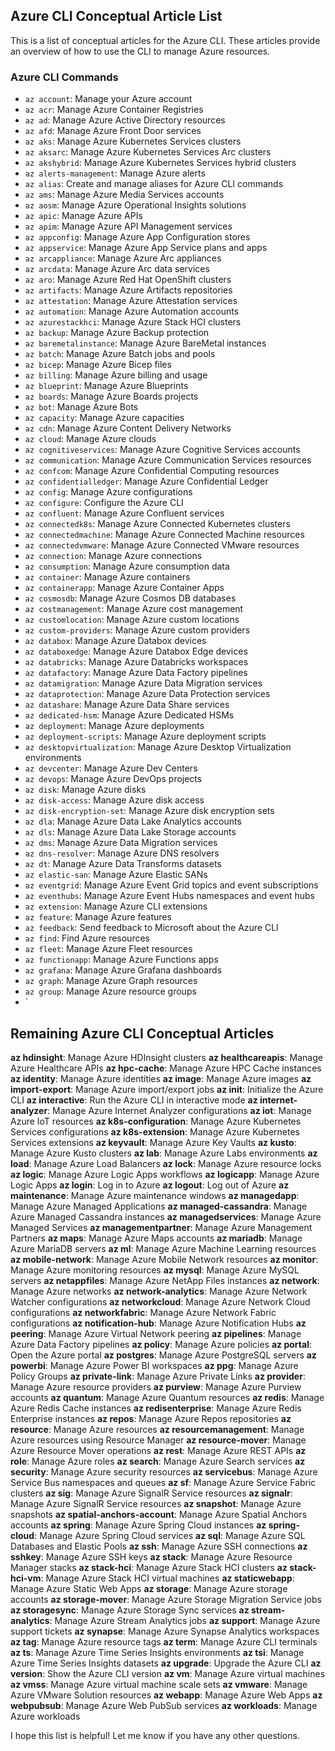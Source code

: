 ## Azure CLI Conceptual Article List

This is a list of conceptual articles for the Azure CLI. These articles provide an overview of how to use the CLI to manage Azure resources.

### Azure CLI Commands

* `az account`: Manage your Azure account
* `az acr`: Manage Azure Container Registries
* `az ad`: Manage Azure Active Directory resources
* `az afd`: Manage Azure Front Door services
* `az aks`: Manage Azure Kubernetes Services clusters
* `az aksarc`: Manage Azure Kubernetes Services Arc clusters
* `az akshybrid`: Manage Azure Kubernetes Services hybrid clusters
* `az alerts-management`: Manage Azure alerts
* `az alias`: Create and manage aliases for Azure CLI commands
* `az ams`: Manage Azure Media Services accounts
* `az aosm`: Manage Azure Operational Insights solutions
* `az apic`: Manage Azure APIs
* `az apim`: Manage Azure API Management services
* `az appconfig`: Manage Azure App Configuration stores
* `az appservice`: Manage Azure App Service plans and apps
* `az arcappliance`: Manage Azure Arc appliances
* `az arcdata`: Manage Azure Arc data services
* `az aro`: Manage Azure Red Hat OpenShift clusters
* `az artifacts`: Manage Azure Artifacts repositories
* `az attestation`: Manage Azure Attestation services
* `az automation`: Manage Azure Automation accounts
* `az azurestackhci`: Manage Azure Stack HCI clusters
* `az backup`: Manage Azure Backup protection
* `az baremetalinstance`: Manage Azure BareMetal instances
* `az batch`: Manage Azure Batch jobs and pools
* `az bicep`: Manage Azure Bicep files
* `az billing`: Manage Azure billing and usage
* `az blueprint`: Manage Azure Blueprints
* `az boards`: Manage Azure Boards projects
* `az bot`: Manage Azure Bots
* `az capacity`: Manage Azure capacities
* `az cdn`: Manage Azure Content Delivery Networks
* `az cloud`: Manage Azure clouds
* `az cognitiveservices`: Manage Azure Cognitive Services accounts
* `az communication`: Manage Azure Communication Services resources
* `az confcom`: Manage Azure Confidential Computing resources
* `az confidentialledger`: Manage Azure Confidential Ledger
* `az config`: Manage Azure configurations
* `az configure`: Configure the Azure CLI
* `az confluent`: Manage Azure Confluent services
* `az connectedk8s`: Manage Azure Connected Kubernetes clusters
* `az connectedmachine`: Manage Azure Connected Machine resources
* `az connectedvmware`: Manage Azure Connected VMware resources
* `az connection`: Manage Azure connections
* `az consumption`: Manage Azure consumption data
* `az container`: Manage Azure containers
* `az containerapp`: Manage Azure Container Apps
* `az cosmosdb`: Manage Azure Cosmos DB databases
* `az costmanagement`: Manage Azure cost management
* `az customlocation`: Manage Azure custom locations
* `az custom-providers`: Manage Azure custom providers
* `az databox`: Manage Azure Databox devices
* `az databoxedge`: Manage Azure Databox Edge devices
* `az databricks`: Manage Azure Databricks workspaces
* `az datafactory`: Manage Azure Data Factory pipelines
* `az datamigration`: Manage Azure Data Migration services
* `az dataprotection`: Manage Azure Data Protection services
* `az datashare`: Manage Azure Data Share services
* `az dedicated-hsm`: Manage Azure Dedicated HSMs
* `az deployment`: Manage Azure deployments
* `az deployment-scripts`: Manage Azure deployment scripts
* `az desktopvirtualization`: Manage Azure Desktop Virtualization environments
* `az devcenter`: Manage Azure Dev Centers
* `az devops`: Manage Azure DevOps projects
* `az disk`: Manage Azure disks
* `az disk-access`: Manage Azure disk access
* `az disk-encryption-set`: Manage Azure disk encryption sets
* `az dla`: Manage Azure Data Lake Analytics accounts
* `az dls`: Manage Azure Data Lake Storage accounts
* `az dms`: Manage Azure Data Migration services
* `az dns-resolver`: Manage Azure DNS resolvers
* `az dt`: Manage Azure Data Transforms datasets
* `az elastic-san`: Manage Azure Elastic SANs
* `az eventgrid`: Manage Azure Event Grid topics and event subscriptions
* `az eventhubs`: Manage Azure Event Hubs namespaces and event hubs
* `az extension`: Manage Azure CLI extensions
* `az feature`: Manage Azure features
* `az feedback`: Send feedback to Microsoft about the Azure CLI
* `az find`: Find Azure resources
* `az fleet`: Manage Azure Fleet resources
* `az functionapp`: Manage Azure Functions apps
* `az grafana`: Manage Azure Grafana dashboards
* `az graph`: Manage Azure Graph resources
* `az group`: Manage Azure resource groups
* `
## Remaining Azure CLI Conceptual Articles

**az hdinsight**: Manage Azure HDInsight clusters
**az healthcareapis**: Manage Azure Healthcare APIs
**az hpc-cache**: Manage Azure HPC Cache instances
**az identity**: Manage Azure identities
**az image**: Manage Azure images
**az import-export**: Manage Azure import/export jobs
**az init**: Initialize the Azure CLI
**az interactive**: Run the Azure CLI in interactive mode
**az internet-analyzer**: Manage Azure Internet Analyzer configurations
**az iot**: Manage Azure IoT resources
**az k8s-configuration**: Manage Azure Kubernetes Services configurations
**az k8s-extension**: Manage Azure Kubernetes Services extensions
**az keyvault**: Manage Azure Key Vaults
**az kusto**: Manage Azure Kusto clusters
**az lab**: Manage Azure Labs environments
**az load**: Manage Azure Load Balancers
**az lock**: Manage Azure resource locks
**az logic**: Manage Azure Logic Apps workflows
**az logicapp**: Manage Azure Logic Apps
**az login**: Log in to Azure
**az logout**: Log out of Azure
**az maintenance**: Manage Azure maintenance windows
**az managedapp**: Manage Azure Managed Applications
**az managed-cassandra**: Manage Azure Managed Cassandra instances
**az managedservices**: Manage Azure Managed Services
**az managementpartner**: Manage Azure Management Partners
**az maps**: Manage Azure Maps accounts
**az mariadb**: Manage Azure MariaDB servers
**az ml**: Manage Azure Machine Learning resources
**az mobile-network**: Manage Azure Mobile Network resources
**az monitor**: Manage Azure monitoring resources
**az mysql**: Manage Azure MySQL servers
**az netappfiles**: Manage Azure NetApp Files instances
**az network**: Manage Azure networks
**az network-analytics**: Manage Azure Network Watcher configurations
**az networkcloud**: Manage Azure Network Cloud configurations
**az networkfabric**: Manage Azure Network Fabric configurations
**az notification-hub**: Manage Azure Notification Hubs
**az peering**: Manage Azure Virtual Network peering
**az pipelines**: Manage Azure Data Factory pipelines
**az policy**: Manage Azure policies
**az portal**: Open the Azure portal
**az postgres**: Manage Azure PostgreSQL servers
**az powerbi**: Manage Azure Power BI workspaces
**az ppg**: Manage Azure Policy Groups
**az private-link**: Manage Azure Private Links
**az provider**: Manage Azure resource providers
**az purview**: Manage Azure Purview accounts
**az quantum**: Manage Azure Quantum resources
**az redis**: Manage Azure Redis Cache instances
**az redisenterprise**: Manage Azure Redis Enterprise instances
**az repos**: Manage Azure Repos repositories
**az resource**: Manage Azure resources
**az resourcemanagement**: Manage Azure resources using Resource Manager
**az resource-mover**: Manage Azure Resource Mover operations
**az rest**: Manage Azure REST APIs
**az role**: Manage Azure roles
**az search**: Manage Azure Search services
**az security**: Manage Azure security resources
**az servicebus**: Manage Azure Service Bus namespaces and queues
**az sf**: Manage Azure Service Fabric clusters
**az sig**: Manage Azure SignalR Service resources
**az signalr**: Manage Azure SignalR Service resources
**az snapshot**: Manage Azure snapshots
**az spatial-anchors-account**: Manage Azure Spatial Anchors accounts
**az spring**: Manage Azure Spring Cloud instances
**az spring-cloud**: Manage Azure Spring Cloud services
**az sql**: Manage Azure SQL Databases and Elastic Pools
**az ssh**: Manage Azure SSH connections
**az sshkey**: Manage Azure SSH keys
**az stack**: Manage Azure Resource Manager stacks
**az stack-hci**: Manage Azure Stack HCI clusters
**az stack-hci-vm**: Manage Azure Stack HCI virtual machines
**az staticwebapp**: Manage Azure Static Web Apps
**az storage**: Manage Azure storage accounts
**az storage-mover**: Manage Azure Storage Migration Service jobs
**az storagesync**: Manage Azure Storage Sync services
**az stream-analytics**: Manage Azure Stream Analytics jobs
**az support**: Manage Azure support tickets
**az synapse**: Manage Azure Synapse Analytics workspaces
**az tag**: Manage Azure resource tags
**az term**: Manage Azure CLI terminals
**az ts**: Manage Azure Time Series Insights environments
**az tsi**: Manage Azure Time Series Insights datasets
**az upgrade**: Upgrade the Azure CLI
**az version**: Show the Azure CLI version
**az vm**: Manage Azure virtual machines
**az vmss**: Manage Azure virtual machine scale sets
**az vmware**: Manage Azure VMware Solution resources
**az webapp**: Manage Azure Web Apps
**az webpubsub**: Manage Azure Web PubSub services
**az workloads**: Manage Azure workloads

I hope this list is helpful! Let me know if you have any other questions.
